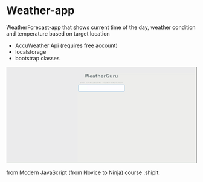 # Weather-app

WeatherForecast-app that shows current time of the day, weather condition and temperature based on target location

* AccuWeather Api (requires free account)
* localstorage
* bootstrap classes



![](WeatherGuru.gif)











from Modern JavaScript (from Novice to Ninja) course
:shipit:
